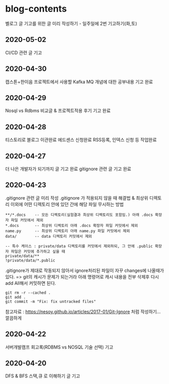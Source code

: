 # blog-contents
벨로그 글 기고를 위한 글 미리 작성하기 - 일주일에 2번 기고하기(화,토)

## 2020-05-02
CI/CD 관련 글 기고
## 2020-04-30
캡스톤+한이음 프로젝트에서 사용할 Kafka MQ 개념에 대한 공부내용 기고 완료
## 2020-04-29
Nosql vs Rdbms 비교글 & 프로젝트적용 후기 기고 완료
## 2020-04-28
티스토리로 블로그 이관완료
에드센스 신청완료
RSS등록, 인덱스 신청 등 작업완료
## 2020-04-27
더 나은 개발자가 되기까지 글 기고 완료
gitignore 관련 글 기고 완료
## 2020-04-23
.gitignore 관련 글 미리 작성
.gitignore 가 적용되지 않을 때 해결법 & 최상위 디렉토리 이외에 어떤 디렉토리 안에 있던 간에 해당 파일 무시하는 방법
```
**/*.docs    -- 모든 디렉토리(실험결과 최상위 디렉토리도 포함임.) 아래 .docs 확장자 파일 커밋에서 제외
*.docs       -- 최상위 디렉토리 아래 .docs 확장자 파일 커밋에서 제외
name.py      -- 최상위 디렉토리 아래 name.py 파일 커밋에서 제외
data/        -- data 디렉토리 커밋에서 제외

-- 특수 케이스 : private/data 디렉토리를 커밋에서 제외하되, 그 안에 .public 확장자 파일은 커밋에 추가하고 싶을 때
private/data/**
!private/data/*.public

```
.gitignore가 제대로 작동되지 않아서 ignore처리된 파일이 자꾸 changes에 나올때가 있다.
=> git의 캐시가 문제가 되는거라 아래 명령어로 캐시 내용을 전부 삭제후 다시 add All해서 커밋하면 된다.
```
git rm -r --cached .
git add .
git commit -m "Fix: fix untracked files"
```
참고자료 : https://nesoy.github.io/articles/2017-01/Git-Ignore 처럼 작성하기... 깔끔하게
## 2020-04-22
서버개발캠프 회고록(RDBMS vs NOSQL 기술 선택) 기고

## 2020-04-20
DFS & BFS 스택,큐 로 이해하기 글 기고
